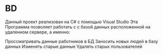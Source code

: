 # BD
Данный проект реализован на C# с помощью Visual Studio
Эта Программа позволяет работать с с базой данных расположенной на удаленном сервере, а именно:

Проссматривать данные работников в БД
Заносить новых людей в базу данных
Изменять старые данные
Удалять старых пользователей
